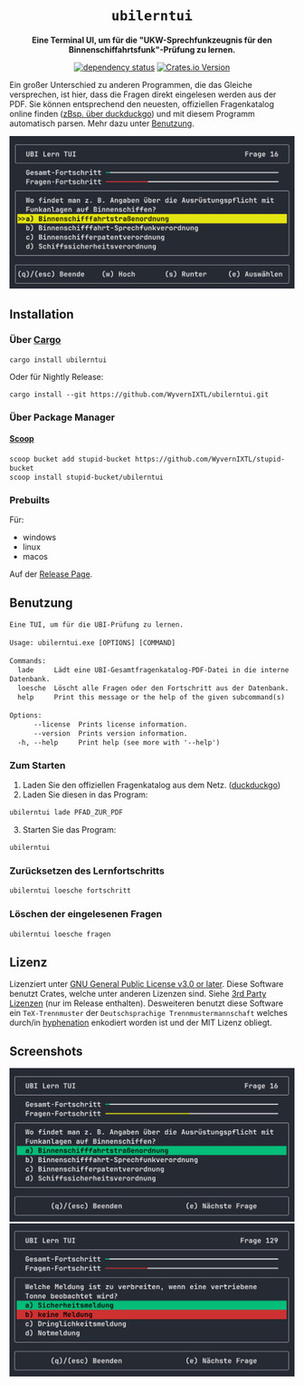 <div align="center">

# `ubilerntui`

**Eine Terminal UI, um für die "UKW-Sprechfunkzeugnis für den Binnenschiffahrtsfunk"-Prüfung zu lernen.**

[![dependency status](https://deps.rs/repo/github/WyvernIXTL/ubilerntui/status.svg)](https://deps.rs/repo/github/WyvernIXTL/ubilerntui)
[![Crates.io Version](https://img.shields.io/crates/v/ubilerntui)](https://crates.io/crates/ubilerntui)

</div>

Ein großer Unterschied zu anderen Programmen, die das Gleiche versprechen, ist hier, dass die Fragen direkt eingelesen werden aus der PDF.
Sie können entsprechend den neuesten, offiziellen Fragenkatalog online finden ([zBsp. über duckduckgo](https://duckduckgo.com/?q=%2BUBI+Fragenkatalog+WSV+site%3Awsv.de+filetype%3Apdf&t=ffab&ia=web)) und mit diesem Programm automatisch parsen. Mehr dazu unter [Benutzung](#benutzung).

![Selektor](./images/selector.png "Auswählen der Antwort")


## Installation
### Über [Cargo](https://doc.rust-lang.org/cargo/getting-started/installation.html)
```
cargo install ubilerntui
```
Oder für Nightly Release:
```
cargo install --git https://github.com/WyvernIXTL/ubilerntui.git
```


### Über Package Manager

#### [Scoop](https://scoop.sh/)
```pwsh
scoop bucket add stupid-bucket https://github.com/WyvernIXTL/stupid-bucket
scoop install stupid-bucket/ubilerntui
```

### Prebuilts
Für:
- windows
- linux
- macos

Auf der [Release Page](https://github.com/WyvernIXTL/ubilerntui/releases).


## Benutzung
```
Eine TUI, um für die UBI-Prüfung zu lernen.

Usage: ubilerntui.exe [OPTIONS] [COMMAND]

Commands:
  lade     Lädt eine UBI-Gesamtfragenkatalog-PDF-Datei in die interne Datenbank.
  loesche  Löscht alle Fragen oder den Fortschritt aus der Datenbank.
  help     Print this message or the help of the given subcommand(s)

Options:
      --license  Prints license information.
      --version  Prints version information.
  -h, --help     Print help (see more with '--help')
```

### Zum Starten
1. Laden Sie den offiziellen Fragenkatalog aus dem Netz. ([duckduckgo](https://duckduckgo.com/?q=%2BUBI+Fragenkatalog+WSV+site%3Awsv.de+filetype%3Apdf&t=ffab&ia=web))
2. Laden Sie diesen in das Program:
```bash
ubilerntui lade PFAD_ZUR_PDF
```
3. Starten Sie das Program:
```bash
ubilerntui
```

### Zurücksetzen des Lernfortschritts
```bash
ubilerntui loesche fortschritt
```

### Löschen der eingelesenen Fragen
```bash
ubilerntui loesche fragen
```

## Lizenz

Lizenziert unter [GNU General Public License v3.0 or later](./LICENSE.txt).
Diese Software benutzt Crates, welche unter anderen Lizenzen sind. Siehe [3rd Party Lizenzen](./LICENSE-3RD-PARTY.html) (nur im Release enthalten).
Desweiteren benutzt diese Software ein `TeX-Trennmuster` der `Deutschsprachige Trennmustermannschaft` welches durch/in [hyphenation](https://github.com/tapeinosyne/hyphenation) enkodiert worden ist und der MIT Lizenz obliegt.


## Screenshots
![Richtige Antwort](./images/right-answer.png "Richtige Antwort ausgewählt")
![Falsche Antwort](./images/wrong-answer.png "Falsche Antwort ausgewählt")

